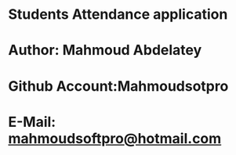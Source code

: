 # Students Attendance application 
# Author: Mahmoud Abdelatey
# Github Account:Mahmoudsotpro
# E-Mail: mahmoudsoftpro@hotmail.com
